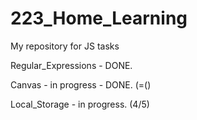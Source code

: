 # 223_Home_Learning
My repository for JS tasks

Regular_Expressions - DONE.

Canvas - in progress - DONE. (=()

Local_Storage - in progress. (4/5)
